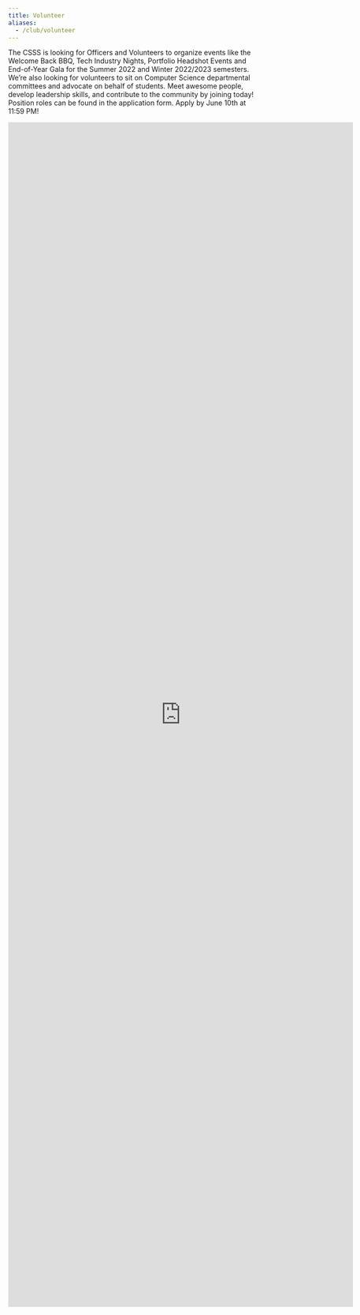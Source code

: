 ```yaml
---
title: Volunteer
aliases:
  - /club/volunteer
---
```


<!-- We're always looking for volunteers.  Being an officer is a great way to become more involved
with the CS community, meet more people, and make a difference. They play a
vital role in making the CS department pretty awesome! -->

The CSSS is looking for Officers and Volunteers to organize events like the Welcome Back BBQ, Tech Industry Nights, Portfolio Headshot Events and End-of-Year Gala for the Summer 2022 and Winter 2022/2023 semesters. We’re also looking for volunteers to sit on Computer Science departmental committees and advocate on behalf of students. Meet awesome people, develop leadership skills, and contribute to the community by joining today! Position roles can be found in the application form. Apply by June 10th at 11:59 PM!

<!-- Officer applications are now closed. You can always reach out to us at [Facebook](https://www.facebook.com/ubccsss), [Twitter](https://twitter.com/ubccsss), [Reddit](https://reddit.com/r/ubccsss), or [Discord](https://discord.gg/KcQrrPz). -->

<iframe
  src="https://docs.google.com/forms/d/e/1FAIpQLSf_KtmBmWQF7V1krXGIDjhoQf8F6ZsB8KGxfNSCCKyCNWN1YA/viewform?embedded=true"
  class="w-100"
  width="700"
  height="2400"
  frameborder="0"
  marginheight="0"
  marginwidth="0"
>
  Loading...
</iframe>
